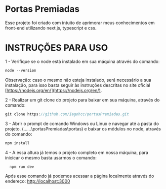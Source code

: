 # Portas Premiadas

Esse projeto foi criado com intuito de aprimorar meus conhecimentos em front-end utilizando next.js, typescript e css.

# INSTRUÇÕES PARA USO

1 - Verifique se o node está instalado em sua máquina através do comando:
  ```javascript
  node --version
  ```
 Observação: caso o mesmo não esteja instalado, será necessário a sua instalação, para isso basta seguir às instruções descritas no site oficial [https://nodejs.org/en/](https://nodejs.org/en/).

2 - Realizar um git clone do projeto para baixar em sua máquina, através do comando:
  ```javascript
  git clone https://github.com/Iagohcc/portasPremiadas.git
  ```
  
3 - Abrir o prompt de comando Windows ou Linux e navegar até a pasta do projeto. (......\portasPremiadas\portas) e baixar os módulos no node, através do comando:
   ```javascript
   npm install
   ```
4 - A essa altura já temos o projeto completo em nossa máquina, para inicicar o mesmo basta usarmos o comando:
```javascript
  npm run dev
  ```
Após esse comando já podemos acessar a página localmente através do endereço:
[http://localhost:3000](http://localhost:3000)
